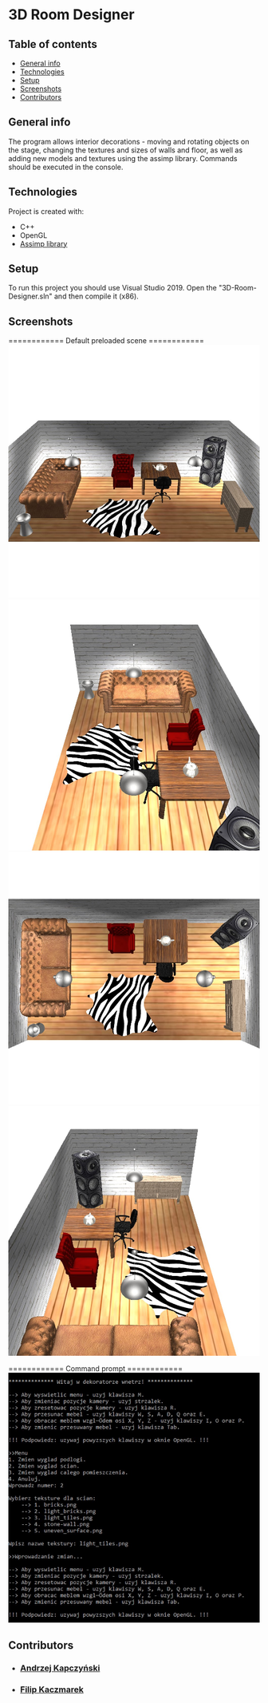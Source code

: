 # 3D Room Designer
## Table of contents
* [General info](#general-info)
* [Technologies](#technologies)
* [Setup](#setup)
* [Screenshots](#screenshots)
* [Contributors](#contributors)

## General info
The program allows interior decorations - moving and rotating objects on the stage, changing the textures and sizes of walls and floor, as well as adding new models and textures using the assimp library. Commands should be executed in the console.
	
## Technologies
Project is created with:
* C++
* OpenGL
* [Assimp library](https://www.assimp.org)
	
## Setup
To run this project you should use Visual Studio 2019. Open the "3D-Room-Designer.sln" and then compile it (x86).

## Screenshots
============ Default preloaded scene ============
![](additional/swiatla.jpg)
![](additional/camera1.jpg)
![](additional/camera2.jpg)
![](additional/camera3.jpg)


============ Command prompt ============
![](additional/cmd.jpg)

## Contributors
* ### [Andrzej Kapczyński](https://github.com/Endrju00)
* ### [Filip Kaczmarek](https://github.com/Filip-Kaczmarek)
